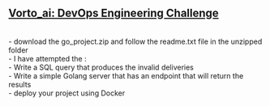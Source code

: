 ## <ins>Vorto_ai: DevOps Engineering Challenge  </ins><br/> ##
<br/>
- download the go_project.zip and follow the readme.txt file in the unzipped folder <br/>
 - I have attempted the : <br/>
 - Write a SQL query that produces the invalid deliveries <br/>
 - Write a simple Golang server that has an endpoint that will return the results <br/>
 - deploy your project using Docker <br/>
